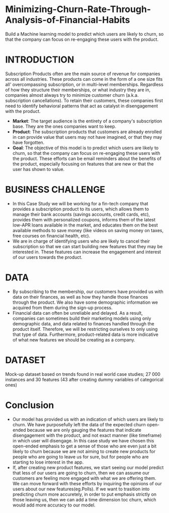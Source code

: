 # Minimizing-Churn-Rate-Through-Analysis-of-Financial-Habits
Build a Machine learning model to predict which users are likely to churn, so that the company can focus on re-engaging these users with the product.

# INTRODUCTION 
Subscription Products often are the main source of revenue for companies across all industries. These products can come in the form of a one size fits all' overcompassing subscription, or in multi-level memberships. Regardless of how they structure their memberships, or what industry they are in, companies almost always try to minimize customer churn (a.k.a. subscription cancellations). To retain their customers, these companies first need to identify behavioral patterns that act as catalyst in disengagement with the product. 
- **Market**: The target audience is the entirety of a company's subscription base. They are the ones companies want to keep. 
- **Product**: The subscription products that customers are already enrolled in can provide value that users may not have imagined, or that they may have forgotten. 
- **Goal**: The objective of this model is to predict which users are likely to churn, so that the company can focus on re-engaging these users with the product. These efforts can be email reminders about the benefits of the product, especially focusing on features that are new or that the user has shown to value. 

# BUSINESS CHALLENGE
- In this Case Study we will be working for a fin-tech company that provides a subscription product to its users, which allows them to manage their bank accounts (savings accounts, credit cards, etc), provides them with personalized coupons, informs them of the latest low-APR loans available in the market, and educates them on the best available methods to save money (like videos on saving money on taxes, free courses on financial health, etc). 
- We are in charge of identifying users who are likely to cancel their subscription so that we can start building new features that they may be interested in. These features can increase the engagement and interest of our users towards the product. 

# DATA
- By subscribing to the membership, our customers have provided us with data on their finances, as well as how they handle those finances through the product. We also have some demographic information we acquired from them during the sign-up process.  
- Financial data can often be unreliable and delayed. As a result, companies can sometimes build their marketing models using only demographic data, and data related to finances handled through the product itself. Therefore, we will be restricting ourselves to only using that type of data. Furthermore, product-related data is more indicative of what new features we should be creating as a company. 

# DATASET
Mock-up dataset based on trends found in real world case studies; 27 000 instances and 30 features (43 after creating dummy variables of categorical ones)

# Conclusion
- Our model has provided us with an indication of which users are likely to churn. We have purposefully left the data of the expected churn open-ended because we are only gauging the features that indicate disengagement with the product, and not exact manner (like timeframe) in which user will disengage. In this case study we have chosen this open-ended emphasis to get a sense of those who are even just a bit likely to churn because we are not aiming to create new products for people who are going to leave us for sure, but for people who are starting to lose interest in the app.  
- If, after creating new product features, we start seeing our model predict that less of our users are going to churn, then we can assume our customers are feeling more engaged with what we are offering them. We can move forward with these efforts by inquiring the opinions of our users about our new features(eg.Polls). If we want to trasition into predicting churn more accuretely, in order to put emphasis strictly on those leaving us, then we can add a time dimension toc churn, which would add more accuracy to our model. 
